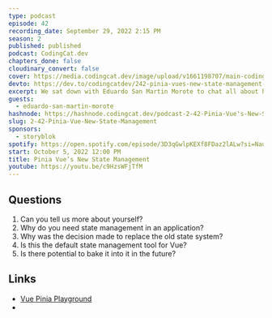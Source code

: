 ```yaml
---
type: podcast
episode: 42
recording_date: September 29, 2022 2:15 PM
season: 2
published: published
podcast: CodingCat.dev
chapters_done: false
cloudinary_convert: false
cover: https://media.codingcat.dev/image/upload/v1661198707/main-codingcatdev-photo/Pinia-Vue%27s-New-State-Management.jpg
devto: https://dev.to/codingcatdev/242-pinia-vues-new-state-management-2a6g
excerpt: We sat down with Eduardo San Martin Morote to chat all about how he helped to create Pinia, Vue’s New State Management system.
guests:
  - eduardo-san-martin-morote
hashnode: https://hashnode.codingcat.dev/podcast-2-42-Pinia-Vue's-New-State-Management
slug: 2-42-Pinia-Vue-New-State-Management
sponsors:
  - storyblok
spotify: https://open.spotify.com/episode/3D3qGwlpKEXf8FDaz2lALw?si=Naubm7BYTV6i_umVJfJhnQ
start: October 5, 2022 12:00 PM
title: Pinia Vue’s New State Management
youtube: https://youtu.be/c9HzsWFjTfM
---
```


## Questions

1. Can you tell us more about yourself?
2. Why do you need state management in an application?
3. Why was the decision made to replace the old state system?
4. Is this the default state management tool for Vue?
5. Is there potential to bake it into it in the future?

## Links

- [Vue Pinia Playground](https://github.com/vuejs/pinia/tree/v2/packages/playground)
-
